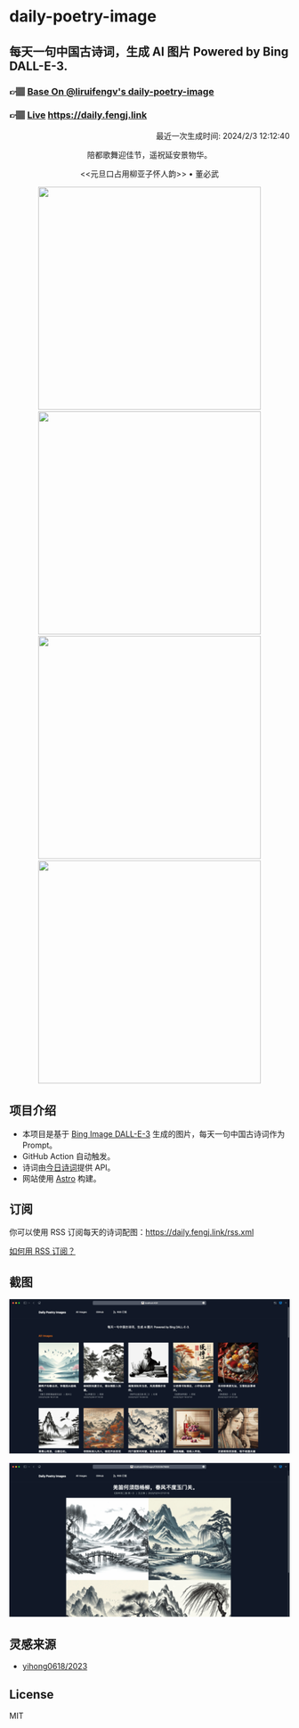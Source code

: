
# daily-poetry-image

## 每天一句中国古诗词，生成 AI 图片 Powered by Bing DALL-E-3.

### 👉🏽 [Base On @liruifengv's daily-poetry-image](https://github.com/liruifengv/daily-poetry-image)

### 👉🏽 [Live](https://daily.fengj.link) https://daily.fengj.link

<p align="right">
  最近一次生成时间: 2024/2/3 12:12:40
</p>
<p align="center">
陪都歌舞迎佳节，遥祝延安景物华。
</p>
<p align="center">
<<元旦口占用柳亚子怀人韵>> • 董必武
</p>
<p align="center">
<img src="https://tse3.mm.bing.net/th/id/OIG4.lS0CB83pisiIG_Hv9Ivp" height="400" width="400" />
<img src="https://tse1.mm.bing.net/th/id/OIG4.kUsTb3RAef2ArB4BvwZo" height="400" width="400" />
<img src="https://tse1.mm.bing.net/th/id/OIG4.UG8M1ah.UA7lXADLgWh2" height="400" width="400" />
<img src="https://tse3.mm.bing.net/th/id/OIG4.4s_2h0Uzj0vWv1E9CcEc" height="400" width="400" />
</p>

## 项目介绍

-   本项目是基于 [Bing Image DALL-E-3](https://www.bing.com/images/create) 生成的图片，每天一句中国古诗词作为 Prompt。
-   GitHub Action 自动触发。
-   诗词由[今日诗词](https://www.jinrishici.com/)提供 API。
-   网站使用 [Astro](https://astro.build) 构建。

## 订阅

你可以使用 RSS 订阅每天的诗词配图：https://daily.fengj.link/rss.xml

[如何用 RSS 订阅？](https://zhuanlan.zhihu.com/p/55026716)

## 截图

![图片列表](./screenshots/Snipaste_2023-12-28_21-00-26.png)

![图片详情](./screenshots/Snipaste_2023-12-28_21-00-53.png)

## 灵感来源

-   [yihong0618/2023](https://github.com/yihong0618/2023)

## License

MIT
